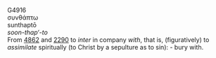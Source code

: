 <body>
  <p>G4916<br>  συνθάπτω  <br> sunthaptō  <br><i>soon-thap‘-to </i><br>From <a href="g4862.htm">4862</a> and <a href="g2290.htm">2290</a>  to <i>inter</i> in company <i>with</i>, that is, (figuratively) to <i>assimilate</i> spiritually (to Christ by a sepulture as to sin): - bury with.<br></p>
 </body>